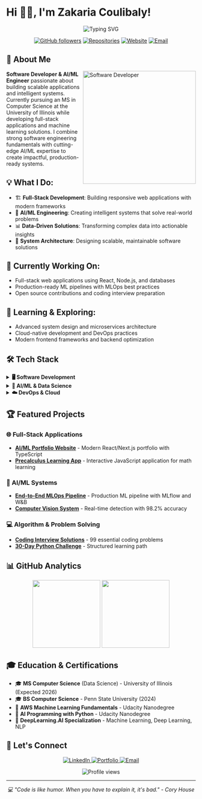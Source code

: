 # Hi 👋🏼, I'm Zakaria Coulibaly!

<div align="center">
  <img src="https://readme-typing-svg.herokuapp.com?font=Fira+Code&pause=1000&color=0A66C2&center=true&vCenter=true&width=435&lines=Software+Developer;Full-Stack+Engineer;AI%2FML+Engineer;Problem+Solver" alt="Typing SVG" />
</div>

<p align="center">
  <a href="https://github.com/levisstrauss"><img src="https://img.shields.io/github/followers/levisstrauss?label=Follow&style=social" alt="GitHub followers"></a>
  <a href="https://github.com/levisstrauss?tab=repositories"><img src="https://img.shields.io/badge/Repositories-15+-blue" alt="Repositories"></a>
  <a href="https://codemon.io"><img src="https://img.shields.io/badge/Website-codemon.io-brightgreen" alt="Website"></a>
  <a href="mailto:zcoulibalyeng@gmail.com"><img src="https://img.shields.io/badge/Email-Contact_Me-red" alt="Email"></a>
</p>

## 🚀 About Me

<img align="right" width="300" height="auto" src="https://miro.medium.com/v2/resize:fit:679/1*zVnWJtyGOX_kUIDm6ccCfQ.gif" alt="Software Developer"/>

**Software Developer & AI/ML Engineer** passionate about building scalable applications and intelligent systems. Currently pursuing an MS in Computer Science at the University of Illinois while developing full-stack applications and machine learning solutions. I combine strong software engineering fundamentals with cutting-edge AI/ML expertise to create impactful, production-ready systems.

## 💡 What I Do:
- 🏗️ **Full-Stack Development**: Building responsive web applications with modern frameworks
- 🤖 **AI/ML Engineering**: Creating intelligent systems that solve real-world problems  
- 📊 **Data-Driven Solutions**: Transforming complex data into actionable insights
- 🔧 **System Architecture**: Designing scalable, maintainable software solutions

## 🔭 Currently Working On:
- Full-stack web applications using React, Node.js, and databases
- Production-ready ML pipelines with MLOps best practices
- Open source contributions and coding interview preparation

## 🌱 Learning & Exploring:
- Advanced system design and microservices architecture
- Cloud-native development and DevOps practices
- Modern frontend frameworks and backend optimization

## 🛠️ Tech Stack

<details>
<summary><b>🖥️ Software Development</b></summary>
<br>
<p align="left">
  <img src="https://img.shields.io/badge/JavaScript-F7DF1E?style=for-the-badge&logo=javascript&logoColor=black" alt="JavaScript"/>
  <img src="https://img.shields.io/badge/TypeScript-007ACC?style=for-the-badge&logo=typescript&logoColor=white" alt="TypeScript"/>
  <img src="https://img.shields.io/badge/Python-3776AB?style=for-the-badge&logo=python&logoColor=white" alt="Python"/>
  <img src="https://img.shields.io/badge/Java-ED8B00?style=for-the-badge&logo=openjdk&logoColor=white" alt="Java"/>
  <img src="https://img.shields.io/badge/C++-00599C?style=for-the-badge&logo=c%2B%2B&logoColor=white" alt="C++"/>
</p>
<p align="left">
  <img src="https://img.shields.io/badge/React-20232A?style=for-the-badge&logo=react&logoColor=61DAFB" alt="React"/>
  <img src="https://img.shields.io/badge/Next.js-000000?style=for-the-badge&logo=next.js&logoColor=white" alt="Next.js"/>
  <img src="https://img.shields.io/badge/Node.js-43853D?style=for-the-badge&logo=node.js&logoColor=white" alt="Node.js"/>
  <img src="https://img.shields.io/badge/Express.js-404D59?style=for-the-badge&logo=express&logoColor=white" alt="Express.js"/>
  <img src="https://img.shields.io/badge/Spring_Boot-6DB33F?style=for-the-badge&logo=spring-boot&logoColor=white" alt="Spring Boot"/>
</p>
<p align="left">
  <img src="https://img.shields.io/badge/PostgreSQL-4169E1?style=for-the-badge&logo=postgresql&logoColor=white" alt="PostgreSQL"/>
  <img src="https://img.shields.io/badge/MongoDB-47A248?style=for-the-badge&logo=mongodb&logoColor=white" alt="MongoDB"/>
  <img src="https://img.shields.io/badge/MySQL-005C84?style=for-the-badge&logo=mysql&logoColor=white" alt="MySQL"/>
</p>
</details>

<details>
<summary><b>🤖 AI/ML & Data Science</b></summary>
<br>
<p align="left">
  <img src="https://img.shields.io/badge/PyTorch-EE4C2C?style=for-the-badge&logo=pytorch&logoColor=white" alt="PyTorch"/>
  <img src="https://img.shields.io/badge/TensorFlow-FF6F00?style=for-the-badge&logo=tensorflow&logoColor=white" alt="TensorFlow"/>
  <img src="https://img.shields.io/badge/scikit_learn-F7931E?style=for-the-badge&logo=scikit-learn&logoColor=white" alt="Scikit-Learn"/>
  <img src="https://img.shields.io/badge/Pandas-150458?style=for-the-badge&logo=pandas&logoColor=white" alt="Pandas"/>
  <img src="https://img.shields.io/badge/NumPy-013243?style=for-the-badge&logo=numpy&logoColor=white" alt="NumPy"/>
</p>
<p align="left">
  <img src="https://img.shields.io/badge/MLflow-0194E2?style=for-the-badge&logo=mlflow&logoColor=white" alt="MLflow"/>
  <img src="https://img.shields.io/badge/Weights_&_Biases-FFBE00?style=for-the-badge&logo=weightsandbiases&logoColor=black" alt="Weights & Biases"/>
  <img src="https://img.shields.io/badge/XGBoost-003545?style=for-the-badge" alt="XGBoost"/>
</p>
</details>

<details>
<summary><b>☁️ DevOps & Cloud</b></summary>
<br>
<p align="left">
  <img src="https://img.shields.io/badge/Docker-2496ED?style=for-the-badge&logo=docker&logoColor=white" alt="Docker"/>
  <img src="https://img.shields.io/badge/AWS-232F3E?style=for-the-badge&logo=amazon-aws&logoColor=white" alt="AWS"/>
  <img src="https://img.shields.io/badge/GitHub_Actions-2088FF?style=for-the-badge&logo=github-actions&logoColor=white" alt="GitHub Actions"/>
  <img src="https://img.shields.io/badge/Git-F05032?style=for-the-badge&logo=git&logoColor=white" alt="Git"/>
  <img src="https://img.shields.io/badge/Linux-FCC624?style=for-the-badge&logo=linux&logoColor=black" alt="Linux"/>
</p>
</details>

## 🏆 Featured Projects

### 🌐 Full-Stack Applications
- **[AI/ML Portfolio Website](https://github.com/levisstrauss/Next-Generation-AI-ML-Engineer-Portfolio)** - Modern React/Next.js portfolio with TypeScript
- **[Precalculus Learning App](https://github.com/levisstrauss/Precalculus-app)** - Interactive JavaScript application for math learning

### 🤖 AI/ML Systems  
- **[End-to-End MLOps Pipeline](https://github.com/levisstrauss/End-to-End-MLOps-Pipeline-NYC-Rental-Price-Prediction)** - Production ML pipeline with MLflow and W&B
- **[Computer Vision System](https://github.com/levisstrauss/Face-Mask-Detection-System-with-ResNet18)** - Real-time detection with 98.2% accuracy

### 💻 Algorithm & Problem Solving
- **[Coding Interview Solutions](https://github.com/levisstrauss/Comprehensive-Python-Solutions-for-Coding-Interview)** - 99 essential coding problems
- **[30-Day Python Challenge](https://github.com/levisstrauss/30-Daily-Python-Coding-Challenge)** - Structured learning path

## 📊 GitHub Analytics

<div align="center">
  <img height="180em" src="https://github-readme-stats.vercel.app/api?username=levisstrauss&show_icons=true&theme=tokyonight&include_all_commits=true&count_private=true"/>
  <img height="180em" src="https://github-readme-stats.vercel.app/api/top-langs/?username=levisstrauss&layout=compact&langs_count=8&theme=tokyonight"/>
</div>

## 🎓 Education & Certifications

- 🎓 **MS Computer Science** (Data Science) - University of Illinois (Expected 2026)
- 🎓 **BS Computer Science** - Penn State University (2024)
- 📜 **AWS Machine Learning Fundamentals** - Udacity Nanodegree
- 📜 **AI Programming with Python** - Udacity Nanodegree
- 📜 **DeepLearning.AI Specialization** - Machine Learning, Deep Learning, NLP

## 🤝 Let's Connect

<p align="center">
  <a href="https://linkedin.com/in/codemon">
    <img src="https://img.shields.io/badge/LinkedIn-0077B5?style=for-the-badge&logo=linkedin&logoColor=white" alt="LinkedIn"/>
  </a>
  <a href="https://codemon.io">
    <img src="https://img.shields.io/badge/Portfolio-FF5722?style=for-the-badge&logo=web&logoColor=white" alt="Portfolio"/>
  </a>
  <a href="mailto:zcoulibalyeng@gmail.com">
    <img src="https://img.shields.io/badge/Email-D14836?style=for-the-badge&logo=gmail&logoColor=white" alt="Email"/>
  </a>
</p>

<div align="center">
  <img src="https://komarev.com/ghpvc/?username=levisstrauss&color=blueviolet&style=flat-square&label=Profile+Views" alt="Profile views"/>
</div>

---
<div align="center">
  <i>💻 "Code is like humor. When you have to explain it, it's bad." - Cory House</i>
</div>
